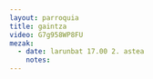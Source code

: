```yaml
---
layout: parroquia
title: gaintza
video: G7g958WP8FU
mezak:
  - date: larunbat 17.00 2. astea
    notes:
---
```


